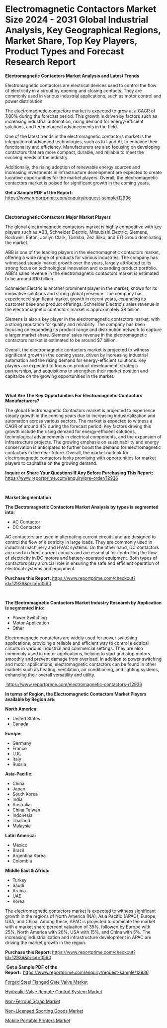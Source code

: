 <p><h1>Electromagnetic Contactors Market Size 2024 - 2031 Global Industrial Analysis, Key Geographical Regions, Market Share, Top Key Players, Product Types and Forecast Research Report</h1></p><p><strong>Electromagnetic Contactors Market Analysis and Latest Trends</strong></p>
<p><p>Electromagnetic contactors are electrical devices used to control the flow of electricity in a circuit by opening and closing contacts. They are commonly used in various industrial applications, such as motor control and power distribution.</p><p>The electromagnetic contactors market is expected to grow at a CAGR of 7.80% during the forecast period. This growth is driven by factors such as increasing industrial automation, rising demand for energy-efficient solutions, and technological advancements in the field.</p><p>One of the latest trends in the electromagnetic contactors market is the integration of advanced technologies, such as IoT and AI, to enhance their functionality and efficiency. Manufacturers are also focusing on developing contactors that are more compact, durable, and reliable to meet the evolving needs of the industry.</p><p>Additionally, the rising adoption of renewable energy sources and increasing investments in infrastructure development are expected to create lucrative opportunities for the market players. Overall, the electromagnetic contactors market is poised for significant growth in the coming years.</p></p>
<p><strong>Get a Sample PDF of the Report:&nbsp;</strong> <a href="https://www.reportprime.com/enquiry/request-sample/12936">https://www.reportprime.com/enquiry/request-sample/12936</a></p>
<p>&nbsp;</p>
<p><strong>Electromagnetic Contactors Major Market Players</strong></p>
<p><p>The global electromagnetic contactors market is highly competitive with key players such as ABB, Schneider Electric, Mitsubishi Electric, Siemens, Rockwell, Eaton, Joslyn Clark, Toshiba, Zez Silko, and ETI Group dominating the market. </p><p>ABB is one of the leading players in the electromagnetic contactors market, offering a wide range of products for various industries. The company has witnessed steady market growth over the years, largely attributed to its strong focus on technological innovation and expanding product portfolio. ABB's sales revenue in the electromagnetic contactors market is estimated to be around $10 billion.</p><p>Schneider Electric is another prominent player in the market, known for its innovative solutions and strong global presence. The company has experienced significant market growth in recent years, expanding its customer base and product offerings. Schneider Electric's sales revenue in the electromagnetic contactors market is approximately $8 billion.</p><p>Siemens is also a key player in the electromagnetic contactors market, with a strong reputation for quality and reliability. The company has been focusing on expanding its product range and distribution network to capture a larger market share. Siemens' sales revenue in the electromagnetic contactors market is estimated to be around $7 billion.</p><p>Overall, the electromagnetic contactors market is projected to witness significant growth in the coming years, driven by increasing industrial automation and the rising demand for energy-efficient solutions. Key players are expected to focus on product development, strategic partnerships, and acquisitions to strengthen their market position and capitalize on the growing opportunities in the market.</p></p>
<p>&nbsp;</p>
<p><strong>What Are The Key Opportunities For Electromagnetic Contactors Manufacturers?</strong></p>
<p><p>The global Electromagnetic Contactors market is projected to experience steady growth in the coming years due to increasing industrialization and automation across various sectors. The market is expected to witness a CAGR of around 4% during the forecast period. Key factors driving this growth include the rising demand for energy-efficient solutions, technological advancements in electrical components, and the expansion of infrastructure projects. The growing emphasis on sustainability and energy conservation is anticipated to further boost the demand for electromagnetic contactors in the near future. Overall, the market outlook for electromagnetic contactors looks promising with opportunities for market players to capitalize on the growing demand.</p></p>
<p><strong>Inquire or Share Your Questions If Any Before Purchasing This Report:</strong> <a href="https://www.reportprime.com/enquiry/pre-order/12936">https://www.reportprime.com/enquiry/pre-order/12936</a></p>
<p>&nbsp;</p>
<p><strong>Market Segmentation</strong></p>
<p><strong>The Electromagnetic Contactors Market Analysis by types is segmented into:</strong></p>
<p><ul><li>AC Contactor</li><li>DC Contactor</li></ul></p>
<p><p>AC contactors are used in alternating current circuits and are designed to control the flow of electricity in large loads. They are commonly used in industrial machinery and HVAC systems. On the other hand, DC contactors are used in direct current circuits and are essential for controlling the flow of electricity in DC motors and battery-operated equipment. Both types of contactors play a crucial role in ensuring the safe and efficient operation of electrical systems and equipment.</p></p>
<p><strong>Purchase this Report:&nbsp;</strong><a href="https://www.reportprime.com/checkout?id=12936&price=3590">https://www.reportprime.com/checkout?id=12936&price=3590</a></p>
<p>&nbsp;</p>
<p><strong>The Electromagnetic Contactors Market Industry Research by Application is segmented into:</strong></p>
<p><ul><li>Power Switching</li><li>Motor Application</li><li>Other</li></ul></p>
<p><p>Electromagnetic contactors are widely used for power switching applications, providing a reliable and efficient way to control electrical circuits in various industrial and commercial settings. They are also commonly used in motor applications, helping to start and stop motors smoothly and prevent damage from overload. In addition to power switching and motor applications, electromagnetic contactors can be found in other markets such as heating, ventilation, air conditioning, and lighting systems, enhancing their overall versatility and utility.</p></p>
<p><a href="https://www.reportprime.com/electromagnetic-contactors-r12936">&nbsp;https://www.reportprime.com/electromagnetic-contactors-r12936</a></p>
<p><strong>In terms of Region, the Electromagnetic Contactors Market Players available by Region are:</strong></p>
<p>
    <p> <strong> North America: </strong>
        <ul>
            <li>United States</li>
            <li>Canada</li>
        </ul>
        </p> 
    <p> <strong> Europe: </strong>
        <ul>
            <li>Germany</li>
            <li>France</li>
            <li>U.K.</li>
            <li>Italy</li>
            <li>Russia</li>
        </ul>
        </p> 
    <p> <strong> Asia-Pacific: </strong>
        <ul>
            <li>China</li>
            <li>Japan</li>
            <li>South Korea</li>
            <li>India</li>
            <li>Australia</li>
            <li>China Taiwan</li>
            <li>Indonesia</li>
            <li>Thailand</li>
            <li>Malaysia</li>
        </ul>
        </p> 
    <p> <strong> Latin America: </strong>
        <ul>
            <li>Mexico</li>
            <li>Brazil</li>
            <li>Argentina Korea</li>
            <li>Colombia</li>
        </ul>
        </p> 
    <p> <strong> Middle East & Africa: </strong>
        <ul>
            <li>Turkey</li>
            <li>Saudi</li>
            <li>Arabia</li>
            <li>UAE</li>
            <li>Korea</li>
        </ul>
    </p>
    </p>
<p><p>The electromagnetic contactors market is expected to witness significant growth in the regions of North America (NA), Asia Pacific (APAC), Europe, USA, and China. Among these, APAC is projected to dominate the market with a market share percent valuation of 35%, followed by Europe with 25%, North America with 20%, USA with 15%, and China with 5%. The increasing industrialization and infrastructure development in APAC are driving the market growth in the region.</p></p>
<p><strong>Purchase this Report: </strong><a href="https://www.reportprime.com/checkout?id=12936&price=3590">https://www.reportprime.com/checkout?id=12936&price=3590</a></p>
<p>&nbsp;<strong>Get a Sample PDF of the Report:&nbsp;&nbsp;</strong><a href="https://www.reportprime.com/enquiry/request-sample/12936">https://www.reportprime.com/enquiry/request-sample/12936</a></p>
<p><strong></strong></p>
<p><p><a href="https://www.linkedin.com/pulse/forged-steel-flanged-gate-valve-market-overview-global-trends-ejgxe?trackingId=Wc8PSQJKQPGQsmHDpgkybA%3D%3D">Forged Steel Flanged Gate Valve Market</a></p><p><a href="https://www.linkedin.com/pulse/insights-hydraulic-valve-remote-control-system-market-players-e54le?trackingId=O3Cfaci3Rw2vOWwrL9W8WQ%3D%3D">Hydraulic Valve Remote Control System Market</a></p><p><a href="https://issuu.com/reportprime-2/docs/non-ferrous-scrap-market-size-2030._477f460652951b">Non-Ferrous Scrap Market</a></p><p><a href="https://issuu.com/reportprime-2/docs/non-licensed-sporting-goods-market-_4b7c9358d289b5">Non-Licensed Sporting Goods Market</a></p><p><a href="https://github.com/RickHolmes3/Market-Research-Report-List-6/blob/main/mobile-portable-printers-market.md">Mobile Portable Printers Market</a></p></p>